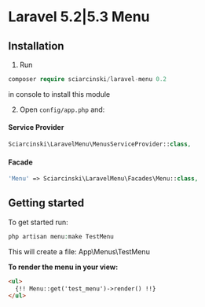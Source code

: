 Laravel 5.2|5.3 Menu
==

## Installation

1. Run
```php   
composer require sciarcinski/laravel-menu 0.2
```     
in console to install this module

2. Open `config/app.php` and:

#### Service Provider
```php
Sciarcinski\LaravelMenu\MenusServiceProvider::class,
```

#### Facade
```php
'Menu' => Sciarcinski\LaravelMenu\Facades\Menu::class,
```

## Getting started

To get started run:

```php
php artisan menu:make TestMenu
```
This will create a file: App\Menus\TestMenu

**To render the menu in your view:**
```html
<ul>
  {!! Menu::get('test_menu')->render() !!}
</ul>
```
